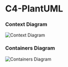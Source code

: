 # C4-PlantUML

### Context Diagram

![Context Diagram](https://tinyurl.com/yckb5hct)


### Containers Diagram

![Containers Diagram](https://tinyurl.com/kdmuzth7)